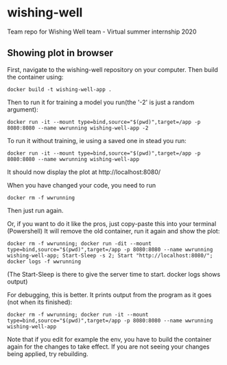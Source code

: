 # wishing-well

Team repo for Wishing Well team - Virtual summer internship 2020

## Showing plot in browser

First, navigate to the wishing-well repository on your computer.
Then build the container using:

```
docker build -t wishing-well-app .
```

Then to run it for training a model you run(the '-2' is just a random argument):

```
docker run -it --mount type=bind,source="$(pwd)",target=/app -p 8080:8080 --name wwrunning wishing-well-app -2
```

To run it without training, ie using a saved one in stead you run:

```
docker run -it --mount type=bind,source="$(pwd)",target=/app -p 8080:8080 --name wwrunning wishing-well-app
```

It should now display the plot at http://localhost:8080/

When you have changed your code, you need to run

```
docker rm -f wwrunning
```

Then just run again.

Or, if you want to do it like the pros, just copy-paste this into your terminal (Powershell) It will remove the old container, run it again and show the plot:

```
docker rm -f wwrunning; docker run -dit --mount type=bind,source="$(pwd)",target=/app -p 8080:8080 --name wwrunning wishing-well-app; Start-Sleep -s 2; Start "http://localhost:8080/"; docker logs -f wwrunning
```

(The Start-Sleep is there to give the server time to start. docker logs shows output)

For debugging, this is better. It prints output from the program as it goes (not when its finished):

```
docker rm -f wwrunning; docker run -it --mount type=bind,source="$(pwd)",target=/app -p 8080:8080 --name wwrunning wishing-well-app
```

Note that if you edit for example the env, you have to build the container again for the changes to take effect. If you are not seeing your changes being applied, try rebuilding.
